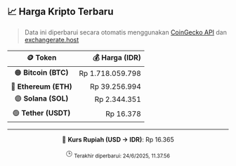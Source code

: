 

<!-- HARGA_KRIPTO -->
## 📈 Harga Kripto Terbaru

> Data ini diperbarui secara otomatis menggunakan [CoinGecko API](https://www.coingecko.com/) dan [exchangerate.host](https://exchangerate.host/)

<div align="center">

| 🪙 Token | 💰 Harga (IDR) |
|:------:|---------------:|
| 🟠 **Bitcoin (BTC)**   | Rp 1.718.059.798 |
| 🔵 **Ethereum (ETH)**  | Rp 39.256.994 |
| 🟣 **Solana (SOL)**    | Rp 2.344.351 |
| 🟢 **Tether (USDT)**   | Rp 16.378 |

---

💱 **Kurs Rupiah (USD → IDR)**: Rp 16.365

🕒 <sub>Terakhir diperbarui: 24/6/2025, 11.37.56</sub>

</div>
<!-- /HARGA_KRIPTO -->